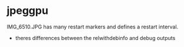 # jpeggpu
IMG_6510.JPG has many restart markers and defines a restart interval.

- theres differences between the relwithdebinfo and debug outputs
